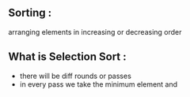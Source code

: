## Sorting :
arranging elements in increasing or decreasing order
## What is Selection Sort :
- there will be diff rounds or passes
- in every pass we take the minimum element and 
 